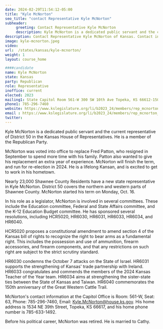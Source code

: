 ```yaml
---
date: 2024-02-29T11:54:12-05:00
title: "Kyle McNorton"
seo_title: "contact Representative Kyle McNorton"
subheader:
     greeting: Contact Representative Kyle McNorton
     description: Kyle McNorton is a dedicated public servant and the current representative of District 50 in the Kansas House of Representatives. He is a member of the Republican Party.
description: Contact Representative Kyle McNorton of Kansas. Contact information for Kyle McNorton includes email address, phone number, and mailing address.
image: kyle-mcnorton.jpeg
video:
url:  /states/kansas/kyle-mcnorton/
weight: 1
layout: course_home

####candidate
name: Kyle McNorton
state: Kansas
party: Republican
role: Representative
inoffice: current
elected: 2023
mailing1: State Capitol Room 561-W 300 SW 10th Ave Topeka, KS 66612-1504
phone1: 785-296-7460
website: https://www.kslegislature.org/li/b2023_24/members/rep_mcnorton_kyle_1/
email : https://www.kslegislature.org/li/b2023_24/members/rep_mcnorton_kyle_1/
twitter:
---
```


Kyle McNorton is a dedicated public servant and the current representative of District 50 in the Kansas House of Representatives. He is a member of the Republican Party.

McNorton was voted into office to replace Fred Patton, who resigned in September to spend more time with his family. Patton also wanted to give his replacement an extra year of experience. McNorton will finish the term, and run for re-election in 2024. He is a lifelong Kansan, and is excited to get to work in his hometown.

Nearly 23,000 Shawnee County Residents have a new state representative in Kyle McNorton. District 50 covers the northern and western parts of Shawnee County. McNorton started his term on Monday, Oct. 16.

In his role as a legislator, McNorton is involved in several committees. These include the Education committee, Federal and State Affairs committee, and the K-12 Education Budget committee. He has sponsored several resolutions, including HCR5020, HR6030, HR6031, HR6033, HR6034, and HR6040.

HCR5020 proposes a constitutional amendment to amend section 4 of the Kansas bill of rights to recognize the right to bear arms as a fundamental right. This includes the possession and use of ammunition, firearm accessories, and firearm components, and that any restrictions on such right are subject to the strict scrutiny standard.

HR6030 condemns the October 7 attacks on the State of Israel. HR6031 supports the strengthening of Kansas' trade partnership with Ireland. HR6033 congratulates and commends the members of the 2024 Kansas Teacher of the Year team. HR6034 aims at strengthening the sister-state ties between the State of Kansas and Taiwan. HR6040 commemorates the 150th anniversary of the Great Western Cattle Trail.

McNorton's contact information at the Capitol Office is Room: 561-W, Seat: 63, Phone: 785-296-7460, Email: Kyle.McNorton@house.ks.gov. His home address is 1534 NE 39th Street, Topeka, KS 66617, and his home phone number is 785-633-1492.

Before his political career, McNorton was retired. He is married to Cathy.
